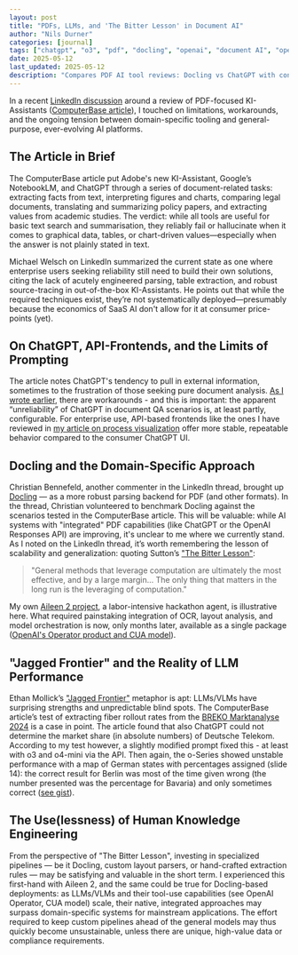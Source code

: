 ```yaml
---
layout: post
title: "PDFs, LLMs, and 'The Bitter Lesson' in Document AI"
author: "Nils Durner"
categories: [journal]
tags: ["chatgpt", "o3", "pdf", "docling", "openai", "document AI", "operator"]
date: 2025-05-12
last_updated: 2025-05-12
description: "Compares PDF AI tool reviews: Docling vs ChatGPT with config tweaks, applies 'The Bitter Lesson' on compute-centric methods, and highlights LLM extraction inconsistencies."
---
```


In a recent [LinkedIn discussion](https://www.linkedin.com/feed/update/urn:li:activity:7326127846207217664?commentUrn=urn%3Ali%3Acomment%3A%28activity%3A7326127846207217664%2C7326330982683340800%29&dashCommentUrn=urn%3Ali%3Afsd_comment%3A%287326330982683340800%2Curn%3Ali%3Aactivity%3A7326127846207217664%29) around a review of PDF-focused KI-Assistants ([ComputerBase article](https://www.computerbase.de/artikel/apps/pdfs-ki-auswerten-adobe-assistent-notebooklm-chatgpt.92276/)), I touched on limitations, workarounds, and the ongoing tension between domain-specific tooling and general-purpose, ever-evolving AI platforms.

## The Article in Brief

The ComputerBase article put Adobe's new KI-Assistant, Google’s NotebookLM, and ChatGPT through a series of document-related tasks: extracting facts from text, interpreting figures and charts, comparing legal documents, translating and summarizing policy papers, and extracting values from academic studies. The verdict: while all tools are useful for basic text search and summarisation, they reliably fail or hallucinate when it comes to graphical data, tables, or chart-driven values—especially when the answer is not plainly stated in text.

Michael Welsch on LinkedIn summarized the current state as one where enterprise users seeking reliability still need to build their own solutions, citing the lack of acutely engineered parsing, table extraction, and robust source-tracing in out-of-the-box KI-Assistants. He points out that while the required techniques exist, they’re not systematically deployed—presumably because the economics of SaaS AI don't allow for it at consumer price-points (yet).

## On ChatGPT, API-Frontends, and the Limits of Prompting

The article notes ChatGPT's tendency to pull in external information, sometimes to the frustration of those seeking pure document analysis. [As I wrote earlier](chatgpt-copilot-search), there are workarounds - and this is important: the apparent “unreliability” of ChatGPT in document QA scenarios is, at least partly, configurable. For enterprise use, API-based frontends like the ones I have reviewed in [my article on process visualization](ai-assisted-process-visualiaztion-collaboration) offer more stable, repeatable behavior compared to the consumer ChatGPT UI.

## Docling and the Domain-Specific Approach

Christian Bennefeld, another commenter in the LinkedIn thread, brought up [Docling](markitdown-docling-document-parsing) — as a more robust parsing backend for PDF (and other formats). In the thread, Christian volunteered to benchmark Docling against the scenarios tested in the ComputerBase article. This will be valuable: while AI systems with "integrated" PDF capabilities (like ChatGPT or the OpenAI Responses API) are improving, it's unclear to me where we currently stand. As I noted on the LinkedIn thread, it’s worth remembering the lesson of scalability and generalization: quoting Sutton’s ["The Bitter Lesson"](http://www.incompleteideas.net/IncIdeas/BitterLesson.html):

> "General methods that leverage computation are ultimately the most effective, and by a large margin... The only thing that matters in the long run is the leveraging of computation."

My own [Aileen 2 project](aileen), a labor-intensive hackathon agent, is illustrative here. What required painstaking integration of OCR, layout analysis, and model orchestration is now, only months later, available as a single package ([OpenAI's Operator product and CUA model](opernai-computer-use)).

## "Jagged Frontier" and the Reality of LLM Performance

Ethan Mollick’s ["Jagged Frontier"](https://www.oneusefulthing.org/p/centaurs-and-cyborgs-on-the-jagged) metaphor is apt: LLMs/VLMs have surprising strengths and unpredictable blind spots. The ComputerBase article’s test of extracting fiber rollout rates from the [BREKO Marktanalyse 2024](https://brekoverband.de/wp-content/uploads/2025/03/breko_marktanalyse_2024.pdf) is a case in point. The article found that also ChatGPT could not determine the market share (in absolute numbers) of Deutsche Telekom. According to my test however, a slightly modified prompt fixed this - at least with o3 and o4-mini via the API. Then again, the o-Series showed unstable performance with a map of German states with percentages assigned (slide 14): the correct result for Berlin was most of the time given wrong (the number presented was the percentage for Bavaria) and only sometimes correct ([see gist](https://gist.github.com/ndurner/7661f2df5d807e48a6b6ef6eb9e0bdad)).

## The Use(lessness) of Human Knowledge Engineering

From the perspective of "The Bitter Lesson", investing in specialized pipelines — be it Docling, custom layout parsers, or hand-crafted extraction rules — may be satisfying and valuable in the short term. I experienced this first-hand with Aileen 2, and the same could be true for Docling-based deployments: as LLMs/VLMs and their tool-use capabilities (see OpenAI Operator, CUA model) scale, their native, integrated approaches may surpass domain-specific systems for mainstream applications. The effort required to keep custom pipelines ahead of the general models may thus quickly become unsustainable, unless there are unique, high-value data or compliance requirements.